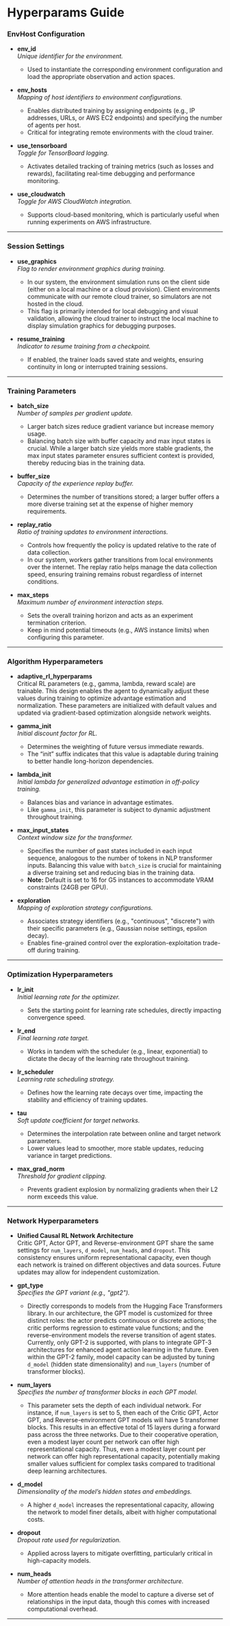 
# Hyperparams Guide

### EnvHost Configuration
- **env_id**  
  *Unique identifier for the environment.*  
  - Used to instantiate the corresponding environment configuration and load the appropriate observation and action spaces.

- **env_hosts**  
  *Mapping of host identifiers to environment configurations.*  
  - Enables distributed training by assigning endpoints (e.g., IP addresses, URLs, or AWS EC2 endpoints) and specifying the number of agents per host.  
  - Critical for integrating remote environments with the cloud trainer.

- **use_tensorboard**  
  *Toggle for TensorBoard logging.*  
  - Activates detailed tracking of training metrics (such as losses and rewards), facilitating real-time debugging and performance monitoring.

- **use_cloudwatch**  
  *Toggle for AWS CloudWatch integration.*  
  - Supports cloud-based monitoring, which is particularly useful when running experiments on AWS infrastructure.

---

### Session Settings

- **use_graphics**  
  *Flag to render environment graphics during training.*  
  - In our system, the environment simulation runs on the client side (either on a local machine or a cloud provision). Client environments communicate with our remote cloud trainer, so simulators are not hosted in the cloud.  
  - This flag is primarily intended for local debugging and visual validation, allowing the cloud trainer to instruct the local machine to display simulation graphics for debugging purposes.

- **resume_training**  
  *Indicator to resume training from a checkpoint.*  
  - If enabled, the trainer loads saved state and weights, ensuring continuity in long or interrupted training sessions.

---

### Training Parameters

- **batch_size**  
  *Number of samples per gradient update.*  
  - Larger batch sizes reduce gradient variance but increase memory usage.
  - Balancing batch size with buffer capacity and max input states is crucial. While a larger batch size yields more stable gradients, the max input states parameter ensures sufficient context is provided, thereby reducing bias in the training data.

- **buffer_size**  
  *Capacity of the experience replay buffer.*  
  - Determines the number of transitions stored; a larger buffer offers a more diverse training set at the expense of higher memory requirements.

- **replay_ratio**  
  *Ratio of training updates to environment interactions.*  
  - Controls how frequently the policy is updated relative to the rate of data collection.
  - In our system, workers gather transitions from local environments over the internet. The replay ratio helps manage the data collection speed, ensuring training remains robust regardless of internet conditions.

- **max_steps**  
  *Maximum number of environment interaction steps.*  
  - Sets the overall training horizon and acts as an experiment termination criterion.
  - Keep in mind potential timeouts (e.g., AWS instance limits) when configuring this parameter.

---

### Algorithm Hyperparameters

- **adaptive_rl_hyperparams**  
  Critical RL parameters (e.g., gamma, lambda, reward scale) are trainable. This design enables the agent to dynamically adjust these values during training to optimize advantage estimation and normalization. These parameters are initialized with default values and updated via gradient-based optimization alongside network weights.

- **gamma_init**  
  *Initial discount factor for RL.*  
  - Determines the weighting of future versus immediate rewards.  
  - The “init” suffix indicates that this value is adaptable during training to better handle long-horizon dependencies.

- **lambda_init**  
  *Initial lambda for generalized advantage estimation in off-policy training.*  
  - Balances bias and variance in advantage estimates.  
  - Like `gamma_init`, this parameter is subject to dynamic adjustment throughout training.

- **max_input_states**  
  *Context window size for the transformer.*  
  - Specifies the number of past states included in each input sequence, analogous to the number of tokens in NLP transformer inputs. Balancing this value with `batch_size` is crucial for maintaining a diverse training set and reducing bias in the training data.  
  - **Note:** Default is set to 16 for G5 instances to accommodate VRAM constraints (24GB per GPU).

- **exploration**  
  *Mapping of exploration strategy configurations.*  
  - Associates strategy identifiers (e.g., "continuous", "discrete") with their specific parameters (e.g., Gaussian noise settings, epsilon decay).  
  - Enables fine-grained control over the exploration-exploitation trade-off during training.

---

### Optimization Hyperparameters
- **lr_init**  
  *Initial learning rate for the optimizer.*  
  - Sets the starting point for learning rate schedules, directly impacting convergence speed.

- **lr_end**  
  *Final learning rate target.*  
  - Works in tandem with the scheduler (e.g., linear, exponential) to dictate the decay of the learning rate throughout training.

- **lr_scheduler**  
  *Learning rate scheduling strategy.*  
  - Defines how the learning rate decays over time, impacting the stability and efficiency of training updates.

- **tau**  
  *Soft update coefficient for target networks.*  
  - Determines the interpolation rate between online and target network parameters.  
  - Lower values lead to smoother, more stable updates, reducing variance in target predictions.

- **max_grad_norm**  
  *Threshold for gradient clipping.*  
  - Prevents gradient explosion by normalizing gradients when their L2 norm exceeds this value.

---

### Network Hyperparameters
- **Unified Causal RL Network Architecture**  
  Critic GPT, Actor GPT, and Reverse-environment GPT share the same settings for `num_layers`, `d_model`, `num_heads`, and `dropout`. This consistency ensures uniform representational capacity, even though each network is trained on different objectives and data sources. Future updates may allow for independent customization.

- **gpt_type**  
  *Specifies the GPT variant (e.g., "gpt2").*  
  - Directly corresponds to models from the Hugging Face Transformers library. In our architecture, the GPT model is customized for three distinct roles: the actor predicts continuous or discrete actions; the critic performs regression to estimate value functions; and the reverse-environment models the reverse transition of agent states. Currently, only GPT-2 is supported, with plans to integrate GPT-3 architectures for enhanced agent action learning in the future. Even within the GPT-2 family, model capacity can be adjusted by tuning `d_model` (hidden state dimensionality) and `num_layers` (number of transformer blocks).

- **num_layers**  
  *Specifies the number of transformer blocks in each GPT model.*  
  - This parameter sets the depth of each individual network. For instance, if `num_layers` is set to 5, then each of the Critic GPT, Actor GPT, and Reverse-environment GPT models will have 5 transformer blocks. This results in an effective total of 15 layers during a forward pass across the three networks. Due to their cooperative operation, even a modest layer count per network can offer high representational capacity. Thus, even a modest layer count per network can offer high representational capacity, potentially making smaller values sufficient for complex tasks compared to traditional deep learning architectures.
  
- **d_model**  
  *Dimensionality of the model’s hidden states and embeddings.*  
  - A higher `d_model` increases the representational capacity, allowing the network to model finer details, albeit with higher computational costs.

- **dropout**  
  *Dropout rate used for regularization.*  
  - Applied across layers to mitigate overfitting, particularly critical in high-capacity models.

- **num_heads**  
  *Number of attention heads in the transformer architecture.*  
  - More attention heads enable the model to capture a diverse set of relationships in the input data, though this comes with increased computational overhead.

---
